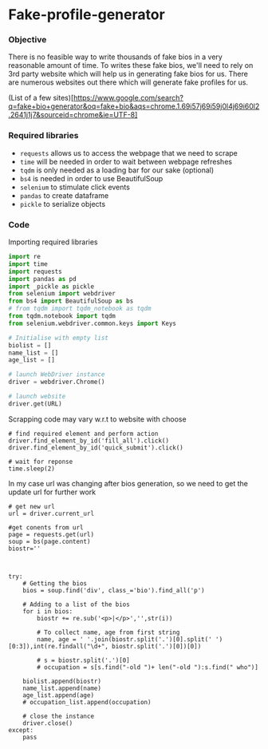 # Fake-profile-generator

### Objective
There is no feasible way to write thousands of fake bios in a very reasonable amount of time. To writes these fake bios, we'll need to rely on 3rd party website which will help us in generating fake bios for us. There are numerous websites out there which will generate fake profiles for us.

(List of a few sites)[https://www.google.com/search?q=fake+bio+generator&oq=fake+bio&aqs=chrome.1.69i57j69i59j0l4j69i60l2.2641j1j7&sourceid=chrome&ie=UTF-8]


### Required libraries
- `requests` allows us to access the webpage that we need to scrape
- `time` will be needed in order to wait between webpage refreshes
- `tqdm` is only needed as a loading bar for our sake (optional)
- `bs4` is needed in order to use BeautifulSoup
- `selenium` to stimulate click events
- `pandas` to create dataframe
- `pickle` to serialize objects

### Code
Importing required libraries

```python
import re
import time
import requests
import pandas as pd
import _pickle as pickle
from selenium import webdriver
from bs4 import BeautifulSoup as bs
# from tqdm import tqdm_notebook as tqdm
from tqdm.notebook import tqdm
from selenium.webdriver.common.keys import Keys
```


```python
# Initialise with empty list
biolist = []
name_list = []
age_list = []

# launch WebDriver instance
driver = webdriver.Chrome()

# launch website
driver.get(URL)
```

Scrapping code may vary w.r.t to website with choose
```
# find required element and perform action 
driver.find_element_by_id('fill_all').click()
driver.find_element_by_id('quick_submit').click()

# wait for reponse
time.sleep(2)
```
In my case url was changing after bios generation, so we need to get the update url for further work
```
# get new url
url = driver.current_url

#get conents from url
page = requests.get(url)
soup = bs(page.content)
biostr=''



try:
    # Getting the bios
    bios = soup.find('div', class_='bio').find_all('p')

    # Adding to a list of the bios
    for i in bios:
        biostr += re.sub('<p>|</p>','',str(i))
        
        # To collect name, age from first string
        name, age = ' '.join(biostr.split('.')[0].split(' ')[0:3]),int(re.findall("\d+", biostr.split('.')[0])[0])
        
        # s = biostr.split('.')[0]
        # occupation = s[s.find("-old ")+ len("-old "):s.find(" who")]

    biolist.append(biostr)
    name_list.append(name)
    age_list.append(age)
    # occupation_list.append(occupation)
    
    # close the instance
    driver.close()
except:
    pass
```
